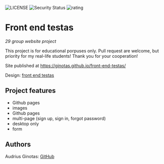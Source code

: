 ![LICENSE](https://img.shields.io/badge/license-MIT-blue.svg?style=flat-square)
![Security Status](https://img.shields.io/security-headers?label=Security&url=https%3A%2F%2Fgithub.com&style=flat-square)
![rating](https://img.shields.io/jetbrains/plugin/r/rating/55?style=plastic)

# Front end testas

_29 group website project_

This project is for educational porpuses only. Pull request are welcome, but priority for my real-life students! Thank you for your cooperation!

Site published at https://ginotas.github.io/front-end-testas/

Design: [front end testas](https://cdn.discordapp.com/attachments/850245533838868480/850246623883034644/login_screen.png)

## Project features

- Github pages
- images
- Github pages
- multi-page (sign up, sign in, forgot password)
- desktop only
- form

## Authors

Audrius Ginotas: [GitHub](https://github.com/ginotas)